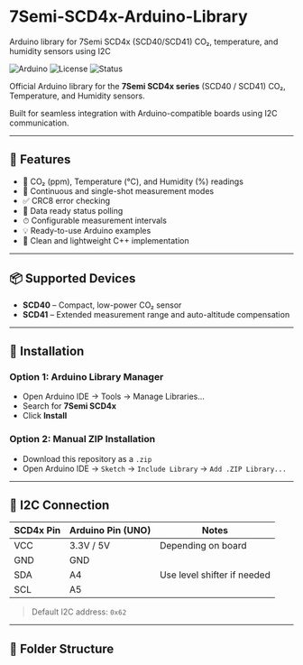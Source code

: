 # 7Semi-SCD4x-Arduino-Library
Arduino library for 7Semi SCD4x (SCD40/SCD41) CO₂, temperature, and humidity sensors using I2C 

![Arduino](https://img.shields.io/badge/platform-arduino-blue.svg)
![License](https://img.shields.io/badge/license-MIT-green.svg)
![Status](https://img.shields.io/badge/status-active-brightgreen.svg)

Official Arduino library for the **7Semi SCD4x series** (SCD40 / SCD41) CO₂, Temperature, and Humidity sensors.

Built for seamless integration with Arduino-compatible boards using I2C communication.

---

## 🌟 Features

- 📡 CO₂ (ppm), Temperature (°C), and Humidity (%) readings
- 🔁 Continuous and single-shot measurement modes
- ✅ CRC8 error checking
- 🔄 Data ready status polling
- ⏱ Configurable measurement intervals
- 💡 Ready-to-use Arduino examples
- 🧰 Clean and lightweight C++ implementation

---

## 📦 Supported Devices

- **SCD40** – Compact, low-power CO₂ sensor  
- **SCD41** – Extended measurement range and auto-altitude compensation  

---

## 🧰 Installation

### Option 1: Arduino Library Manager
- Open Arduino IDE → Tools → Manage Libraries...
- Search for **7Semi SCD4x**
- Click **Install**

### Option 2: Manual ZIP Installation
- Download this repository as a `.zip`
- Open Arduino IDE → `Sketch` → `Include Library` → `Add .ZIP Library...`

---

## 🔌 I2C Connection

| SCD4x Pin | Arduino Pin (UNO) | Notes                  |
|-----------|-------------------|------------------------|
| VCC       | 3.3V / 5V         | Depending on board     |
| GND       | GND               |                        |
| SDA       | A4                | Use level shifter if needed |
| SCL       | A5                |                        |

> Default I2C address: `0x62`

---

## 📂 Folder Structure

